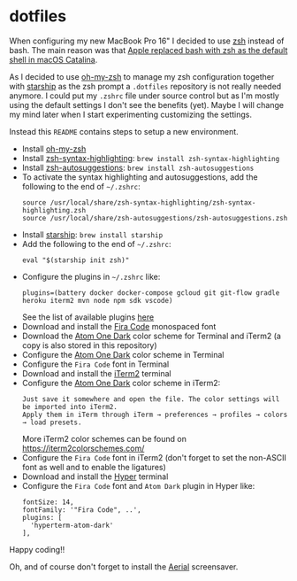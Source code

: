 # dotfiles

When configuring my new MacBook Pro 16" I decided to use [zsh](https://www.zsh.org/) instead of bash. The main reason
was that [Apple replaced bash with zsh as the default shell in macOS Catalina](https://www.theverge.com/2019/6/4/18651872/apple-macos-catalina-zsh-bash-shell-replacement-features).

As I decided to use [oh-my-zsh](https://ohmyz.sh/) to manage my zsh configuration together with
[starship](https://starship.rs/) as the zsh prompt a `.dotfiles` repository is not really needed anymore.
I could put my `.zshrc` file under source control but as I'm mostly using the default settings I don't see the benefits
(yet). Maybe I will change my mind later when I start experimenting customizing the settings.

Instead this `README` contains steps to setup a new environment.

 * Install [oh-my-zsh]((https://ohmyz.sh/))
 * Install [zsh-syntax-highlighting](https://github.com/zsh-users/zsh-syntax-highlighting):
   `brew install zsh-syntax-highlighting`
 * Install [zsh-autosuggestions](https://github.com/zsh-users/zsh-autosuggestions):
   `brew install zsh-autosuggestions`
 * To activate the syntax highlighting and autosuggestions, add the following to the end of `~/.zshrc`:
   ```
   source /usr/local/share/zsh-syntax-highlighting/zsh-syntax-highlighting.zsh
   source /usr/local/share/zsh-autosuggestions/zsh-autosuggestions.zsh
   ```
 * Install [starship](https://starship.rs/): `brew install starship`
 * Add the following to the end of `~/.zshrc`:
   ```
   eval "$(starship init zsh)"
   ```
 * Configure the plugins in `~/.zshrc` like:
   ```
   plugins=(battery docker docker-compose gcloud git git-flow gradle heroku iterm2 mvn node npm sdk vscode)
   ```
   See the list of available plugins [here](https://github.com/ohmyzsh/ohmyzsh/tree/master/plugins)
 * Download and install the [Fira Code](https://github.com/tonsky/FiraCode) monospaced font
 * Download the [Atom One Dark](https://github.com/nathanbuchar/atom-one-dark-terminal) color scheme for Terminal and
   iTerm2 (a copy is also stored in this repository)
 * Configure the [Atom One Dark](https://github.com/nathanbuchar/atom-one-dark-terminal/blob/master/scheme/terminal/One%20Dark.terminal)
   color scheme in Terminal
 * Configure the `Fira Code` font in Terminal
 * Download and install the [iTerm2](https://iterm2.com/) terminal
 * Configure the [Atom One Dark](https://github.com/nathanbuchar/atom-one-dark-terminal/blob/master/scheme/iterm/One%20Dark.itermcolors)
   color scheme in iTerm2:
   ```
   Just save it somewhere and open the file. The color settings will be imported into iTerm2.
   Apply them in iTerm through iTerm → preferences → profiles → colors → load presets.
   ```
   More iTerm2 color schemes can be found on https://iterm2colorschemes.com/
 * Configure the `Fira Code` font in iTerm2 (don't forget to set the non-ASCII font as well and to enable the ligatures)
 * Download and install the [Hyper](https://hyper.is/) terminal
 * Configure the `Fira Code` font and `Atom Dark` plugin in Hyper like:
   ```
   fontSize: 14,
   fontFamily: '"Fira Code", ..',
   plugins: [
     'hyperterm-atom-dark'
   ],
   ```


Happy coding!!


Oh, and of course don't forget to install the [Aerial](https://github.com/JohnCoates/Aerial) screensaver.
